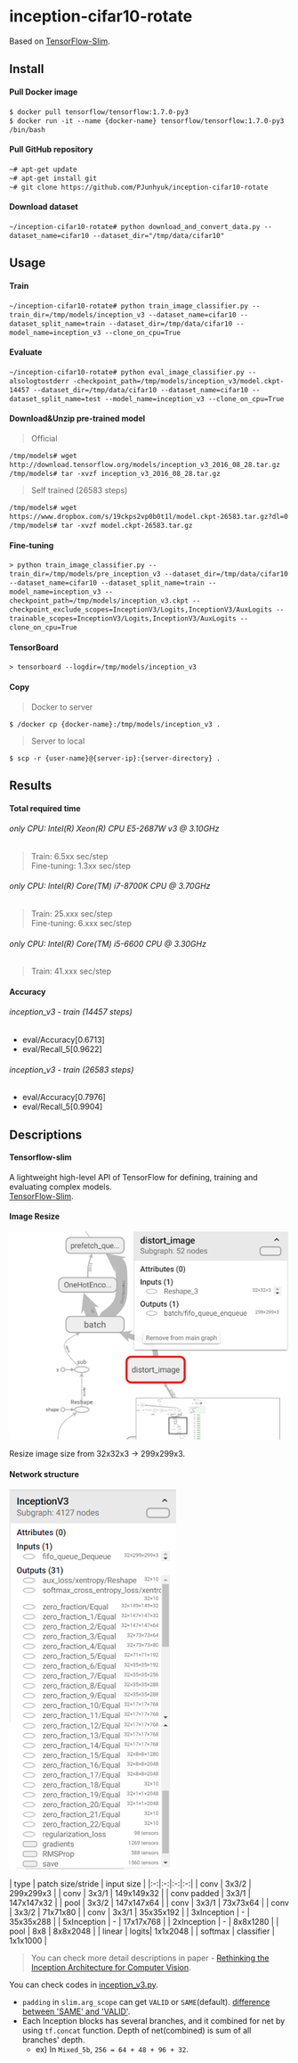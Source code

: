 # inception-cifar10-rotate

Based on [TensorFlow-Slim](https://github.com/tensorflow/models/tree/master/research/slim).  

## Install

#### Pull Docker image
```
$ docker pull tensorflow/tensorflow:1.7.0-py3
$ docker run -it --name {docker-name} tensorflow/tensorflow:1.7.0-py3 /bin/bash
```

#### Pull GitHub repository
```
~# apt-get update
~# apt-get install git
~# git clone https://github.com/PJunhyuk/inception-cifar10-rotate
```

#### Download dataset
```
~/inception-cifar10-rotate# python download_and_convert_data.py --dataset_name=cifar10 --dataset_dir="/tmp/data/cifar10"
```

## Usage

#### Train
```
~/inception-cifar10-rotate# python train_image_classifier.py --train_dir=/tmp/models/inception_v3 --dataset_name=cifar10 --dataset_split_name=train --dataset_dir=/tmp/data/cifar10 --model_name=inception_v3 --clone_on_cpu=True
```

#### Evaluate
```
~/inception-cifar10-rotate# python eval_image_classifier.py --alsologtostderr -checkpoint_path=/tmp/models/inception_v3/model.ckpt-14457 --dataset_dir=/tmp/data/cifar10 --dataset_name=cifar10 --dataset_split_name=test --model_name=inception_v3 --clone_on_cpu=True
```

#### Download&Unzip pre-trained model
> Official

```
/tmp/models# wget http://download.tensorflow.org/models/inception_v3_2016_08_28.tar.gz
/tmp/models# tar -xvzf inception_v3_2016_08_28.tar.gz
```

> Self trained (26583 steps)

```
/tmp/models# wget https://www.dropbox.com/s/19ckps2vp0b0t1l/model.ckpt-26583.tar.gz?dl=0
/tmp/models# tar -xvzf model.ckpt-26583.tar.gz
```

#### Fine-tuning
```
> python train_image_classifier.py --train_dir=/tmp/models/pre_inception_v3 --dataset_dir=/tmp/data/cifar10 --dataset_name=cifar10 --dataset_split_name=train --model_name=inception_v3 --checkpoint_path=/tmp/models/inception_v3.ckpt --checkpoint_exclude_scopes=InceptionV3/Logits,InceptionV3/AuxLogits --trainable_scopes=InceptionV3/Logits,InceptionV3/AuxLogits --clone_on_cpu=True
```

#### TensorBoard
```
> tensorboard --logdir=/tmp/models/inception_v3
```

#### Copy
> Docker to server

```
$ /docker cp {docker-name}:/tmp/models/inception_v3 .
```

> Server to local

```
$ scp -r {user-name}@{server-ip}:{server-directory} .
```

## Results

#### Total required time

###### only CPU: Intel(R) Xeon(R) CPU E5-2687W v3 @ 3.10GHz
> Train: 6.5xx sec/step  
> Fine-tuning: 1.3xx sec/step

###### only CPU: Intel(R) Core(TM) i7-8700K CPU @ 3.70GHz
> Train: 25.xxx sec/step  
> Fine-tuning: 6.xxx sec/step  

###### only CPU: Intel(R) Core(TM) i5-6600 CPU @ 3.30GHz
> Train: 41.xxx sec/step  

#### Accuracy

###### inception_v3 - train (14457 steps)
- eval/Accuracy[0.6713]  
- eval/Recall_5[0.9622]  

###### inception_v3 - train (26583 steps)
- eval/Accuracy[0.7976]  
- eval/Recall_5[0.9904]  

## Descriptions
#### Tensorflow-slim
A lightweight high-level API of TensorFlow for defining, training and evaluating complex models.  
[TensorFlow-Slim](https://github.com/tensorflow/models/tree/master/research/slim).  

#### Image Resize
<img src="/src/src_1.PNG" width="600">  

Resize image size from 32x32x3 -> 299x299x3.  

#### Network structure
<img src="/src/src_2.png" width="300">  

| type | patch size/stride | input size |
|:-:|:-:|:-:|:-:|
| conv        | 3x3/2 | 299x299x3  |
| conv        | 3x3/1 | 149x149x32 |
| conv padded | 3x3/1 | 147x147x32 |
| pool        | 3x3/2 | 147x147x64 |
| conv        | 3x3/1 | 73x73x64   |
| conv        | 3x3/2 | 71x71x80   |
| conv        | 3x3/1 | 35x35x192  |
| 3xInception | -     | 35x35x288  |
| 5xInception | -     | 17x17x768  |
| 2xInception | -     | 8x8x1280   |
| pool        | 8x8   | 8x8x2048   |
| linear      | logits| 1x1x2048   |
| softmax     | classifier | 1x1x1000 |

> You can check more detail descriptions in paper - [Rethinking the Inception Architecture for Computer Vision](https://arxiv.org/abs/1512.00567).

You can check codes in [inception_v3.py](https://github.com/PJunhyuk/inception-cifar10-rotate/blob/master/nets/inception_v3.py).  

- `padding` in `slim.arg_scope` can get `VALID` or `SAME`(default). [difference between 'SAME' and 'VALID'](https://stackoverflow.com/questions/37674306/what-is-the-difference-between-same-and-valid-padding-in-tf-nn-max-pool-of-t).
- Each Inception blocks has several branches, and it combined for net by using `tf.concat` function. Depth of net(combined) is sum of all branches' depth.
  - ex) In `Mixed_5b`, `256 = 64 + 48 + 96 + 32`.
